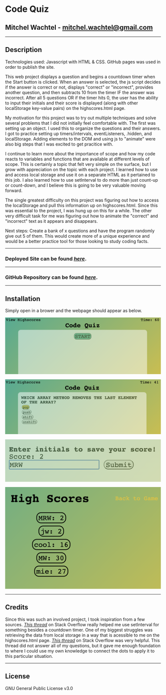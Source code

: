 # Code Quiz

## Mitchel Wachtel - mitchel.wachtel@gmail.com

---

## Description

Technologies used: Javascript with HTML & CSS. GitHub pages was used in order to publish the site.

This web project displays a question and begins a countdown timer when the Start button is clicked. When an answer is selected, the js script decides if the answer is correct or not, displays "correct" or "incorrect", provides another question, and then subtracts 10 from the timer IF the answer was incorrect. After all 5 questions OR if the timer hits 0, the user has the ability to input their initials and their score is displayed (along with other localStorage key-value pairs) on the highscores.html page.

My motivation for this project was to try out multiple techniques and solve several problems that I did not initially feel comfortable with. The first was setting up an object. I used this to organize the questions and their answers. I got to practice setting up timers/intervals, eventListeners, .hidden, and localStorage. Adding elements to the DOM and using js to "animate" were also big steps that I was excited to get pracitice with.

I continue to learn more about the importance of scope and how my code reacts to variables and functions that are available at different levels of scope. This is certainly a topic that felt very simple on the surface, but I grow with appreciation on the topic with each project. I learned how to use and access local storage and use it on a separate HTML as it pertained to this job. I also learned how to use setInterval to do more than just count-up or count-down, and I believe this is going to be very valuable moving forward.

The single greatest difficulty on this project was figuring out how to access the localStorage and pull this information up on highscores.html. Since this was essential to the project, I was hung up on this for a while. The other very difficult task for me was figuring out how to animate the "correct" and "incorrect" text as it appears and disappears.

Next steps: Create a bank of x questions and have the program randomly give out 5 of them. This would create more of a unique experience and would be a better practice tool for those looking to study coding facts.

---

### **Deployed Site** can be found _[here](https://www.mitchelwachtel.me/code-quiz/)_.

---

### **GitHub Repository** can be found _[here](https://github.com/mitchelwachtel/code-quiz)_.

---

## Installation

Simply open in a brower and the webpage should appear as below.

![Page before button is clicked and codeQuiz function is invoked](./assets/images/home.png)

![Page once a question appears](./assets/images/question.png)

![Page once quiz is over and user gets to submit initials](./assets/images/input.png)

![Highscores page](./assets/images/scores.png)

---

## Credits

Since this was such an involved project, I took inspiration from a few sources. _[This thread](https://stackoverflow.com/questions/6121203/how-to-do-fade-in-and-fade-out-with-javascript-and-css)_ on Stack Overflow really helped me use setInterval for something besides a countdown timer. One of my biggest struggles was retrieving the data from local storage in a way that is acessible to me on the highscores.html page. _[This thread](https://stackoverflow.com/questions/17745292/how-to-retrieve-all-localstorage-items-without-knowing-the-keys-in-advance)_ on Stack Overflow was very helpful. This thread did not answer all of my questions, but it gave me enough foundation to where I could use my own knowledge to connect the dots to apply it to this particular situation.

---

## License

GNU General Public License v3.0
